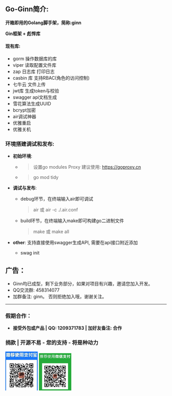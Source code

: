 ## Go-Ginn简介:
**开箱即用的Golang脚手架，简称:ginn**

**Gin框架 + 彪悍库**

#### 现有库:
- gorm    操作数据库的库
- viper    读取配置文件库
- zap 日志库    打印日志    
- casbin 库    支持RBAC(角色的访问控制)
- 七牛云     文件上传
- jwt库      生成token与校验
- swagger   api文档生成
- 雪花算法生成UUID
- bcrypt加密
- air调试神器
- 优雅重启
- 优雅关机

### 环境搭建调试和发布:
+ **初始环境**:

  * > 设置go modules    Proxy 建议使用: https://goproxy.cn

  + > go mod tidy

* **调试与发布**:

     * debug环节，在终端输入air即可调试

        > air  或 air -c  ./.air.conf

        

     * build环节，在终端输入make即可构建go二进制文件

        > make 或 make all

* **other**: 支持直接使用swagger生成API, 需要在api接口附近添加
  
  * swag init



## 广告：

- Ginn均已成型，剩下业务部分，如果对项目有兴趣，邀请您加入开发。
- QQ交流群: 458314077
- 加群备注: ginn。 否则拒绝加入哦，谢谢关注。

********************************************

### 假期合作：

- **接受外包或产品  | QQ: 1209371783 | 加好友备注: 合作**



### 捐款 | 开源不易 - 您的支持 - 将是种动力

<img src="temp/zfb.jpeg" width="20%">    <img src="temp/wx.jpeg" width="20%">

